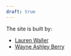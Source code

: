 ```yaml
---
draft: true
---
```

The site is built by:

* [Lauren Waller](https://twitter.com/waller_texas)
* [Wayne Ashley Berry](https://twitter.com/waynethebrain)

